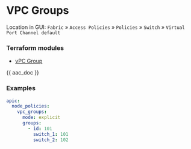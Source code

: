 # VPC Groups

Location in GUI:
`Fabric` » `Access Policies` » `Policies` » `Switch` » `Virtual Port Channel default`

### Terraform modules

* [vPC Group](https://registry.terraform.io/modules/netascode/vpc-group/aci/latest)

{{ aac_doc }}
### Examples

```yaml
apic:
  node_policies:
    vpc_groups:
      mode: explicit
      groups:
        - id: 101
          switch_1: 101
          switch_2: 102
```
